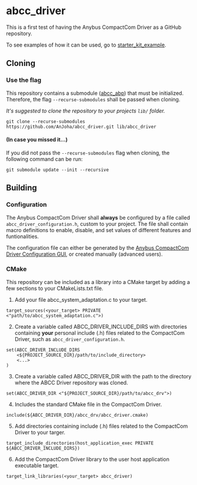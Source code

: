 # abcc_driver
This is a first test of having the Anybus CompactCom Driver as a GitHub repository.

To see examples of how it can be used, go to [starter_kit_example](https://github.com/AnJoha/starter_kit_example).

## Cloning

### Use the flag

This repository contains a submodule ([abcc_abp](https://github.com/AnJoha/abcc_abp)) that must be initialized. Therefore, the flag `--recurse-submodules` shall be passed when cloning.

*It's suggested to clone the repository to your projects `lib/` folder.*
```
git clone --recurse-submodules https://github.com/AnJoha/abcc_driver.git lib/abcc_driver
```

#### (In case you missed it...)

If you did not pass the `--recurse-submodules` flag when cloning, the following command can be run:
```
git submodule update --init --recursive
```

## Building

### Configuration

The Anybus CompactCom Driver shall **always** be configured by a file called `abcc_driver_configuration.h`, custom to your project. The file shall contain macro definitions to enable, disable, and set values of different features and funtionalities.

The configuration file can either be generated by the [Anybus CompactCom Driver Configuration GUI](), or created manually (advanced users).

### CMake

This repository can be included as a library into a CMake target by adding a few sections to your CMakeLists.txt file.

1. Add your file abcc_system_adaptation.c to your target.
```
target_sources(<your_target> PRIVATE <"path/to/abcc_system_adaptation.c">)
```

2. Create a variable called ABCC_DRIVER_INCLUDE_DIRS with directories containing **your** personal include (.h) files related to the CompactCom Driver, such as `abcc_driver_configuration.h`.
```
set(ABCC_DRIVER_INCLUDE_DIRS
    <${PROJECT_SOURCE_DIR}/path/to/include_directory>
	<...>
)
```

3. Create a variable called ABCC_DRIVER_DIR with the path to the directory where the ABCC Driver repository was cloned.
```
set(ABCC_DRIVER_DIR <"${PROJECT_SOURCE_DIR}/path/to/abcc_drv">)
```

4. Includes the standard CMake file in the CompactCom Driver.
```
include(${ABCC_DRIVER_DIR}/abcc_drv/abcc_driver.cmake)
```

5. Add directories containing include (.h) files related to the CompactCom Driver to your targer.
```
target_include_directories(host_application_exec PRIVATE ${ABCC_DRIVER_INCLUDE_DIRS})
```

6. Add the CompactCom Driver library to the user host application executable target.
```
target_link_libraries(<your_target> abcc_driver)
```